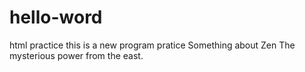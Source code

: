 # hello-word
html practice
this is a new program pratice 
Something about Zen
The mysterious power from the east.
